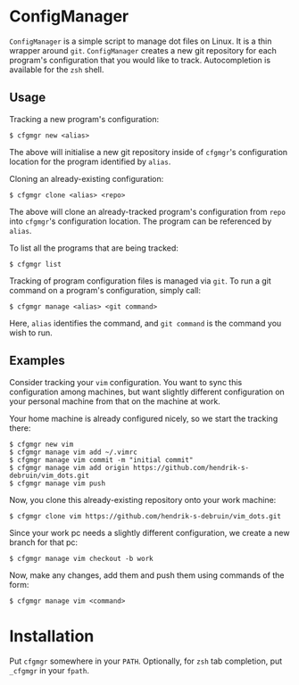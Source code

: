 ConfigManager
================================================================================

`ConfigManager` is a simple script to manage dot files on Linux. It is a
thin wrapper around `git`. `ConfigManager` creates a new git repository for each
program's configuration that you would like to track. Autocompletion is
available for the `zsh` shell.

Usage
--------------------------------------------------------------------------------

Tracking a new program's configuration:

	$ cfgmgr new <alias>

The above will initialise a new git repository inside of `cfgmgr`'s
configuration location for the program identified by `alias`.

Cloning an already-existing configuration:

	$ cfgmgr clone <alias> <repo>

The above will clone an already-tracked program's configuration from `repo` into
`cfgmgr`'s configuration location. The program can be referenced by `alias`.

To list all the programs that are being tracked:

	$ cfgmgr list

Tracking of program configuration files is managed via `git`. To run a git
command on a program's configuration, simply call:

	$ cfgmgr manage <alias> <git command>

Here, `alias` identifies the command, and `git command` is the command you wish
to run.

Examples
--------------------------------------------------------------------------------

Consider tracking your `vim` configuration. You want to sync this configuration
among machines, but want slightly different configuration on your personal
machine from that on the machine at work.

Your home machine is already configured nicely, so we start the tracking there:

	$ cfgmgr new vim
	$ cfgmgr manage vim add ~/.vimrc
	$ cfgmgr manage vim commit -m "initial commit"
	$ cfgmgr manage vim add origin https://github.com/hendrik-s-debruin/vim_dots.git
	$ cfgmgr manage vim push

Now, you clone this already-existing repository onto your work machine:

	$ cfgmgr clone vim https://github.com/hendrik-s-debruin/vim_dots.git

Since your work pc needs a slightly different configuration, we create a new
branch for that pc:

	$ cfgmgr manage vim checkout -b work

Now, make any changes, add them and push them using commands of the form:

	$ cfgmgr manage vim <command>

Installation
================================================================================

Put `cfgmgr` somewhere in your `PATH`. Optionally, for `zsh` tab completion, put
`_cfgmgr` in your `fpath`.
